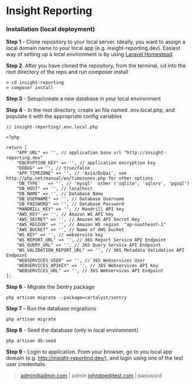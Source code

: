 # Insight Reporting

### Installation (local deployment)
**Step 1** - Clone repository to your local server. Ideally, you want to assign a local domain name to your local app (e.g. insight-reporting.dev). Easiest way of setting up a local environment is by using [Laravel Homestead](http://laravel.com/docs/4.2/homestead).

**Step 2**. After you have cloned the repository, from the terminal, cd into the root directory of the repo and run composer install
```
> cd insight-reporting
> composer install
```

**Step 3** - Setup/create a new database in your local environment

**Step 4** - In the root directory, create an file named .env.local.php, and populate it with the appropriate config variables
```
// insight-reporting/.env.local.php

<?php

return [
    "APP_URL" => '', // application base url "http://insight-reporting.dev"
    "ENCRYPTION_KEY" => '', // application encryption key
    "DEBUG" => '', // true/false
    "APP_TIMEZONE" => '', // 'Asia/Dubai', see http://php.net/manual/en/timezones.php for other options
    'DB_TYPE'   => '', // 'mysql'  other ('sqlite', 'sqlsrv', 'pgsql')
    "DB_HOST" => '', // localhost
    "DB_NAME" => '', // Database Name
    "DB_USERNAME" => '', // Database Username
    "DB_PASSWORD" => '', // Database Password
    "MANDRILL_KEY" => '', // Mandrill API key
    "AWS_KEY" => '', // Amazon WS API key
    "AWS_SECRET" => '', // Amazon WS API Secret Key
    "AWS_REGION" => '', // Amazon WS region  "ap-southeast-1"
    "AWS_BUCKET" => '', // Name of AWS bucket
    "WS_KEY" => '', // webservice key
    "WS_REPORT_URL" => '', // 36S Report Service API Endpoint
    "WS_QUERY_URL" => '', // 36S Query Service API Endpoint
    "WS_VALIDATION_REPORT_URL" => '', // 36S Metadata Validation API Endpoint
    "WEBSERVICES_USER" => '', // 36S Webservices User
    "WEBSERVICES_APIKEY" => '', // 36S Webservices API Key
    "WEBSERVICES_URL" => '', // 36S Webservices API Endpoint
];
```
**Step 6** - Migrate the Sentry package
```
php artisan migrate --package=cartalyst/sentry
```
**Step 7** - Run the database migrations
```
php artisan migrate
```
**Step 8** - Seed the database (only in local environment)
```
php artisan db:seed
```
**Step 9** - Login to application. From your browser, go to you local app domain (e.g. http://insight-reporting.dev/), and login using one of the test user credentails.
>admin@admin.com | admin
>johndoe@test.com | password
